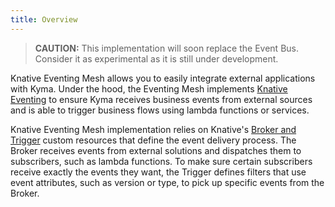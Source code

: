 ```yaml
---
title: Overview
---
```


>**CAUTION:** This implementation will soon replace the Event Bus. Consider it as experimental as it is still under development.

Knative Eventing Mesh allows you to easily integrate external applications with Kyma. Under the hood, the Eventing Mesh implements [Knative Eventing](https://knative.dev/docs/eventing/) to ensure Kyma receives business events from external sources and is able to trigger business flows using lambda functions or services. 

Knative Eventing Mesh implementation relies on Knative's [Broker and Trigger](https://knative.dev/docs/eventing/broker-trigger/) custom resources that define the event delivery process. 
The Broker receives events from external solutions and dispatches them to subscribers, such as lambda functions.
To make sure certain subscribers receive exactly the events they want, the Trigger defines filters that use event attributes, such as version or type, to pick up specific events from the Broker. 


